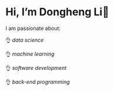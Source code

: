 # Hi, I’m Dongheng Li👋 

I am passionate about:

👌 _data science_

👌 _machine learning_ 

👌 _software development_

👌 _back-end programming_

<!---
Carstin520/Carstin520 is a ✨ special ✨ repository because its `README.md` (this file) appears on your GitHub profile.
You can click the Preview link to take a look at your changes.
--->
